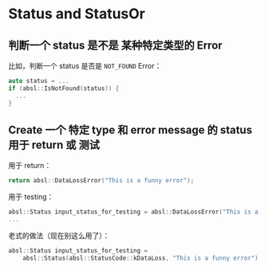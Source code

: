 # Status and StatusOr


## 判断一个 status 是不是 某种特定类型的 Error
比如，判断一个 status 是否是 `NOT_FOUND` Error：
```cpp
auto status = ...
if (absl::IsNotFound(status)) {
  ...
}
```

## Create 一个 特定 type 和 error message 的 status 用于 return 或 测试
用于 return：
```cpp
return absl::DataLossError("This is a funny error");
```
用于 testing：
```cpp
absl::Status input_status_for_testing = absl::DataLossError("This is a funny error");
...
```
老式的做法（现在别这么用了）：
```cpp
absl::Status input_status_for_testing = 
    absl::Status(absl::StatusCode::kDataLoss, "This is a funny error");
```
